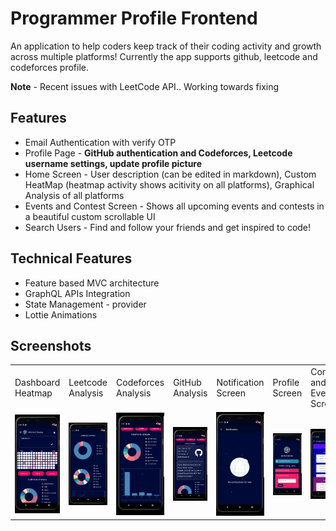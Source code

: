 # Programmer Profile Frontend

An application to help coders keep track of their coding activity and growth across multiple platforms! Currently the app supports github, leetcode and codeforces profile.

**Note** - Recent issues with LeetCode API.. Working towards fixing

## Features

- Email Authentication with verify OTP
- Profile Page - **GitHub authentication and Codeforces, Leetcode username settings, update profile picture**
- Home Screen - User description (can be edited in markdown), Custom HeatMap (heatmap activity shows acitivity on all platforms), Graphical Analysis of all platforms
- Events and Contest Screen - Shows all upcoming events and contests in a beautiful custom scrollable UI
- Search Users - Find and follow your friends and get inspired to code!

## Technical Features

- Feature based MVC architecture
- GraphQL APIs Integration
- State Management - provider
- Lottie Animations

## Screenshots
<table>
  <tr>
     <td>Dashboard Heatmap</td>
     <td>Leetcode Analysis</td>
     <td>Codeforces Analysis</td>
     <td>GitHub Analysis</td>
     <td>Notification Screen</td>
     <td>Profile Screen</td>
     <td>Contest and Events Screen</td>
     <td>Search Users Screen</td>
     <td>New Users Screen</td>
  </tr>
  <tr>
    <td><img src="screenshots/Programmer-profile-Dashboard-Heatmap.PNG"></td>
    <td><img src="screenshots/Programmer-profile-Dashboard-LeetCodeAnalysis.PNG"></td>
    <td><img src="screenshots/Programmer-profile-Dashboard-CFAnalysis.PNG"></td>
    <td><img src="screenshots/Programmer-profile-Dashboard-GitHubAnalysis.PNG"></td>
    <td><img src="screenshots/Programmer-profile-Notification.PNG"></td>
    <td><img src="screenshots/Programmer-profile-ProfileScreen.PNG"></td>
    <td><img src="screenshots/Programmer-profile-ContestsAndEvents.PNG"></td>
    <td><img src="screenshots/Programmer-profile-SearchUserScreen.PNG"></td>
    <td><img src="screenshots/Programmer-profile-NewUserScreen.PNG"></td>
  </tr>
 </table>
